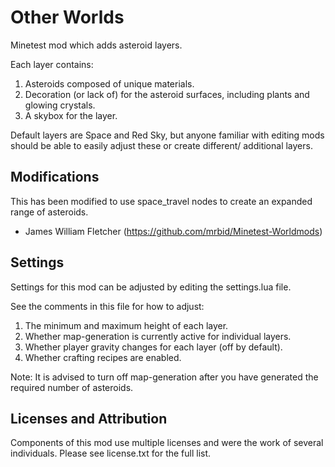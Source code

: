 Other Worlds
===

Minetest mod which adds asteroid layers.

Each layer contains:

1. Asteroids composed of unique materials.
2. Decoration (or lack of) for the asteroid surfaces, including plants and glowing crystals.
3. A skybox for the layer.

Default layers are Space and Red Sky, but anyone familiar with editing mods should be able to easily adjust these or create different/ additional layers.

Modifications
--------

This has been modified to use space_travel nodes to create an expanded range of asteroids.
- James William Fletcher (https://github.com/mrbid/Minetest-Worldmods)

Settings
--------

Settings for this mod can be adjusted by editing the settings.lua file.

See the comments in this file for how to adjust:

1. The minimum and maximum height of each layer.
2. Whether map-generation is currently active for individual layers.
3. Whether player gravity changes for each layer (off by default).
4. Whether crafting recipes are enabled.

Note: It is advised to turn off map-generation after you have generated the required number of asteroids.


Licenses and Attribution
-----------------------

Components of this mod use multiple licenses and were the work of several individuals. Please see license.txt for the full list.
